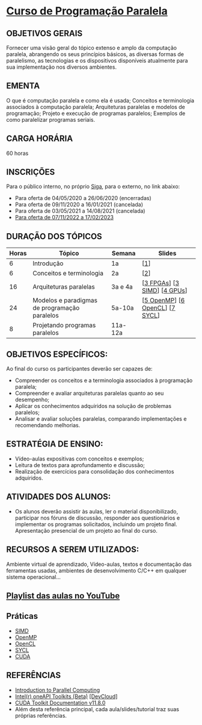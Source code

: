 # [Curso de Programação Paralela](slides/0_plano.pdf)

## OBJETIVOS GERAIS 

Fornecer uma visão geral do tópico extenso e amplo da computação paralela, abrangendo os seus princípios básicos, as diversas formas de paralelismo,  as tecnologias e os dispositivos disponíveis atualmente para sua implementação nos diversos ambientes. 

## EMENTA 

O que é computação paralela e como ela é usada; Conceitos e terminologia associados à computação paralela; Arquiteturas paralelas e modelos de programação; Projeto e execução de programas paralelos; Exemplos de como paralelizar programas seriais.

## CARGA HORÁRIA

60 horas

## INSCRIÇÕES
Para o público interno, no próprio [Siga](https://sistemas.ufscar.br/siga/), para o externo, no link abaixo:
- Para oferta de 04/05/2020	a 26/06/2020 (encerradas)
- Para oferta de 09/11/2020 a 16/01/2021 (cancelada)
- Para oferta de 03/05/2021 a 14/08/2021 (cancelada)
- [Para oferta de 07/11/2022 a 17/02/2023](https://forms.gle/6kpo4tyDwung9UkD6)

## DURAÇÃO DOS TÓPICOS

Horas | Tópico       | Semana | Slides
----- | ------------ | ------ | ------
6 | Introdução  | 1a | [[1](slides/1_intro.pdf)]
6 | Conceitos e terminologia | 2a | [[2](slides/2_conce.pdf)]
16 | Arquiteturas paralelas | 3a e 4a | [[3 FPGAs](slides/3_fpga.pdf)] [[3 SIMD](slides/3_simd.pdf)] [[4 GPUs](slides/4_gpus.pdf)] 
24 | Modelos e paradigmas de programação paralelos | 5a-10a | [[5 OpenMP](slides/5_openmp.pdf)] [[6 OpenCL](slides/6_opencl.pdf)] [[7 SYCL](slides/7_sycl.pdf)] 
8 | Projetando programas paralelos | 11a-12a | 

## OBJETIVOS ESPECÍFICOS:
Ao final do curso os participantes deverão ser capazes de:
- Compreender os conceitos e a terminologia associados à programação paralela; 
- Compreender e avaliar arquiteturas paralelas quanto ao seu desempenho; 
- Aplicar os conhecimentos adquiridos na solução de problemas paralelos; 
- Analisar e avaliar soluções paralelas, comparando implementações e recomendando melhorias. 

## ESTRATÉGIA DE ENSINO:
- Vídeo-aulas expositivas com conceitos e exemplos; 
- Leitura de textos para aprofundamento e discussão; 
- Realização de exercícios para consolidação dos conhecimentos adquiridos. 

## ATIVIDADES DOS ALUNOS:
- Os alunos deverão assistir às aulas, ler o material disponibilizado, participar nos fóruns de discussão, responder aos questionários e implementar os programas solicitados, incluindo um projeto final. Apresentação presencial de um projeto ao final do curso.

## RECURSOS A SEREM UTILIZADOS:
Ambiente virtual de aprendizado, Vídeo-aulas, textos e documentação das ferramentas usadas, ambientes de desenvolvimento C/C++ em qualquer sistema operacional...

## [Playlist das aulas no YouTube](https://www.youtube.com/playlist?list=PLezQJVF86FUulrCIovlqO-cbs-Uw-LtIo)

## Práticas 

- [SIMD](https://tech.io/playgrounds/53858/vetorizacao-sse-avx/)
- [OpenMP](https://coliru.stacked-crooked.com/a/32edaa2b12958d2c)
- [OpenCL](https://tech.io/playgrounds/54224/introducao-ao-opencl/)
- [SYCL](https://tech.io/playgrounds/53635/introducao-ao-sycl/)
- [CUDA](https://colab.research.google.com/drive/17bOMeBJTtUD1Tdpq_suov1A9uCy55RaQ?usp=sharing)

## REFERÊNCIAS

- [Introduction to Parallel Computing](https://computing.llnl.gov/tutorials/parallel_comp/)
- [Intel(r) oneAPI Toolkits (Beta)](https://software.intel.com/oneAPI/) [[DevCloud]](oneAPI.md)
- [CUDA Toolkit Documentation v11.8.0](https://docs.nvidia.com/cuda/)
- Além desta referência principal, cada aula/slides/tutorial traz suas próprias referências. 
